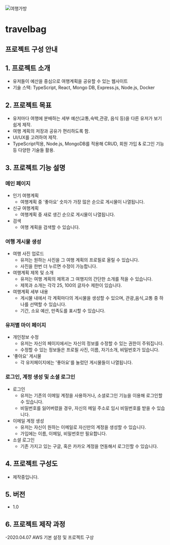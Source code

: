 
![여행가방](https://user-images.githubusercontent.com/72291472/162385187-e2dd5609-5f8b-4897-9826-387f9ce8c5d1.png)   
   
   
# travelbag

## 프로젝트 구성 안내

## 1. 프로젝트 소개

  - 유저들이 예산을 중심으로 여행계획을 공유할 수 있는 웹사이트
  - 기술 스택: TypeScript, React, Mongo DB, Express.js, Node.js, Docker 


## 2. 프로젝트 목표

  - 유저마다 여행에 분배하는 세부 예산(교통,숙박,관광, 음식 등)을 다른 유저가 보기 쉽게 제작.   
  - 여행 계획의 저장과 공유가 편리하도록 함.   
  - UI/UX를 고려하여 제작.   
  - TypeScript적용, Node.js, MongoDB를 적용해 CRUD, 회원 가입 & 로그인 기능 등 다양한 기술들 활용.

## 3. 프로젝트 기능 설명

### 메인 페이지
  - 인기 여행계획   
    - 여행계획 중 '좋아요' 숫자가 가장 많은 순으로 게시물이 나열됩니다.   
  - 신규 여행계획   
    - 여행계획 중 새로 생긴 순으로 게시물이 나열됩니다.      
  - 검색
    - 여행 계획을 검색할 수 있습니다.   

### 여행 게시물 생성
  - 여행 사진 업로드
    - 유저는 원하는 사진을 그 여행 계획의 프로필로 올릴 수 있습니다.
    - 사진을 한번 더 누르면 수정이 가능합니다.
  - 여행계획 제목 및 소개
    - 유저는 여행 계획의 제목과 그 여행지의 간단한 소개를 적을 수 있습니다.
    - 제목과 소개는 각각 25, 100의 글자수 제한이 있습니다.
  - 여행계획 세부 내용
    - 게시물 내에서 각 계획마다의 게시물을 생성할 수 있으며, 관광,음식,교통 중 하나를 선택할 수 있습니다.
    - 기간, 소요 예산, 만족도를 표시할 수 있습니다.  

### 유저별 마이 페이지
  - 개인정보 수정
    - 유저는 자신의 페이지에서는 자신의 정보를 수정할 수 있는 권한이 주워집니다.
    - 수정할 수 있는 정보들은 프로필 사진, 이름, 자기소개, 비밀번호가 있습니다.
  - '좋아요' 게시물
    - 각 유저페이지에는 '좋아요'를 눌렀던 게시물들이 나열됩니다.

### 로그인, 계정 생성 및 소셜 로그인
  - 로그인
    - 유저는 기존의 이메일 계정을 사용하거나, 소셜로그인 기능을 이용해 로그인할 수 있습니다.
    - 비밀번호를 잃어버렸을 경우, 자신의 메일 주소로 임시 비밀번호를 받을 수 있습니다.
  - 이메일 계정 생성
    - 유저는 자신이 원하는 이메일로 자신만의 계정을 생성할 수 있습니다.
    - 가입에는 이름, 이메일, 비밀번호만 필요합니다.
  - 소셜 로그인
    - 기존 가지고 있는 구글, 혹은 카카오 계정을 연동해서 로그인할 수 있습니다.


## 4. 프로젝트 구성도
  - 제작중입니다.   

## 5. 버전
  - 1.0

## 6. 프로젝트 제작 과정
  -2020.04.07
    AWS 기본 설정 및 프로젝트 구상
